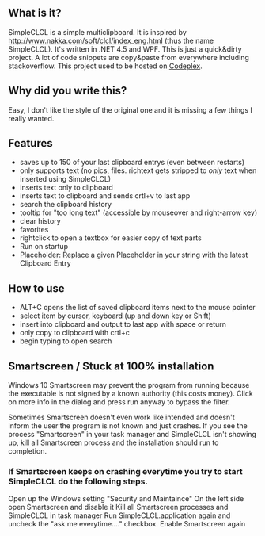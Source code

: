 ## What is it?
SimpleCLCL is a simple multiclipboard. 
It is inspired by http://www.nakka.com/soft/clcl/index_eng.html (thus the name SimpleCLCL). 
It's written in .NET 4.5 and WPF. This is just a quick&dirty project. A lot of code snippets are copy&paste from everywhere including stackoverflow.
This project used to be hosted on [Codeplex](https://simpleclcl.codeplex.com/).

## Why did you write this?
Easy, I don't like the style of the original one and it is missing a few things I really wanted. 

## Features
- saves up to 150 of your last clipboard entrys (even between restarts)
- only supports text (no pics, files. richtext gets stripped to *only* text when inserted using SimpleCLCL)
- inserts text only to clipboard
- inserts text to clipboard and sends crtl+v to last app
- search the clipboard history
- tooltip for "too long text" (accessible by mouseover and right-arrow key)
- clear history
- favorites
- rightclick to open a textbox for easier copy of text parts
- Run on startup
- Placeholder: Replace a given Placeholder in your string with the latest Clipboard Entry

## How to use
- ALT+C opens the list of saved clipboard items next to the mouse pointer
- select item by cursor, keyboard (up and down key or Shift)
- insert into clipboard and output to last app with space or return
- only copy to clipboard with crtl+c
- begin typing to open search

## Smartscreen / Stuck at 100% installation
Windows 10 Smartscreen may prevent the program from running because the executable is not signed by a known authority (this costs money). Click on more info in the dialog and press run anyway to bypass the filter.

Sometimes Smartscreen doesn't even work like intended and doesn't inform the user the program is not known and just crashes. If you see the process "Smartscreen" in your task manager and SimpleCLCL isn't showing up, kill all Smartscreen process and the installation should run to completion. 

### If Smartscreen keeps on crashing everytime you try to start SimpleCLCL do the following steps.
Open up the Windows setting "Security and Maintaince"
On the left side open Smartscreen and disable it
Kill all Smartscreen processes and SimpleCLCL in task manager
Run SimpleCLCL.application again and uncheck the "ask me everytime...." checkbox.
Enable Smartscreen again
